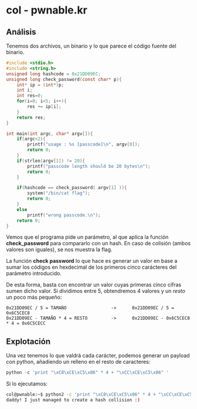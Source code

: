 # col - pwnable.kr

## Análisis

Tenemos dos archivos, un binario y lo que parece el código fuente del binario.

```c
#include <stdio.h>
#include <string.h>
unsigned long hashcode = 0x21DD09EC;
unsigned long check_password(const char* p){
    int* ip = (int*)p;
    int i;
    int res=0;
    for(i=0; i<5; i++){
        res += ip[i];
    }
    return res;
}

int main(int argc, char* argv[]){
    if(argc<2){
        printf("usage : %s [passcode]\n", argv[0]);
        return 0;
    }
    if(strlen(argv[1]) != 20){
        printf("passcode length should be 20 bytes\n");
        return 0;
    }

    if(hashcode == check_password( argv[1] )){
        system("/bin/cat flag");
        return 0;
    }
    else
        printf("wrong passcode.\n");
    return 0;
}
```

Vemos que el programa pide un parámetro, al que aplica la función **check_password** para compararlo con un hash.
En caso de colisión (ambos valores son iguales), se nos muestra la flag.

La función **check password** lo que hace es generar un valor en base a sumar los códigos en hexdecimal de los primeros cinco carácteres
del parámetro introducido.

De esta forma, basta con encontrar un valor cuyas primeras cinco cifras sumen dicho valor. Si dividimos entre 5, obtendremos 4 valores y un
*resto* un poco más pequeño:

	0x21DD09EC / 5 = TAMAÑO					->		0x21DD09EC / 5 = 0x6C5CEC8
	0x21DD09EC - TAMAÑO * 4 = RESTO			->		0x21DD09EC - 0x6C5CEC8 * 4 = 0x6C5CECC

## Explotación

Una vez tenemos lo que valdrá cada carácter, podemos generar un payload con python, añadiendo un relleno en el resto de caracteres:

```python
python -c 'print "\xC8\xCE\xC5\x06" * 4 + "\xCC\xCE\xC5\x06" '
```

Si lo ejecutamos:

```bash
col@pwnable:~$ python2 -c 'print "\xC8\xCE\xC5\x06" * 4 + "\xCC\xCE\xC5\x06"' | xargs ./col
daddy! I just managed to create a hash collision :)
```
